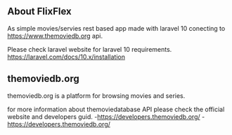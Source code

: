 ## About FlixFlex

As simple movies/servies rest based app made with laravel 10 conecting to https://www.themoviedb.org api.

Please check laravel website for laravel 10 requirements.
https://laravel.com/docs/10.x/installation

## themoviedb.org

themoviedb.org is a platform for browsing movies and series.

for more information about themoviedatabase API please check the official website and developers guid. -https://developers.themoviedb.org/ -https://developers.themoviedb.org/
